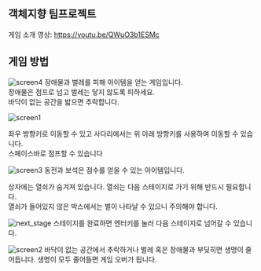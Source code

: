 ## 객체지향 팀프로젝트

게임 소개 영상: https://youtu.be/QWuO3b1ESMc

## 게임 방법

![screen4](https://user-images.githubusercontent.com/90367958/144741989-b4e46946-f921-4b38-9070-2a74583d0b2d.png)
장애물과 벌레를 피해 아이템을 얻는 게임입니다.    
장애물은 점프로 넘고 벌레는 닿지 않도록 피하세요.   
바닥이 없는 공간을 밟으면 추락합니다.

![screen1](https://user-images.githubusercontent.com/90367958/144754312-c1ba38b0-fb71-4d56-acb7-e7d402615889.png)

좌우 방향키로 이동할 수 있고 사다리에서는 위 아래 방향키를 사용하여 이동할 수 있습니다.   
스페이스바로 점프할 수 있습니다

![screen3](https://user-images.githubusercontent.com/90367958/144754314-3ae479b1-2eab-4b8d-ae8f-3fa23220c2c1.png)
동전과 보석은 점수를 얻을 수 있는 아이템입니다.

상자에는 열쇠가 숨겨져 있습니다. 열쇠는 다음 스테이지로 가기 위해 반드시 필요합니다.   
열쇠가 들어있지 않은 박스에서는 벌이 나타날 수 있으니 주의해야 합니다.   

![next_stage](https://user-images.githubusercontent.com/90367958/144741184-db7dd881-b194-4be4-b576-73f138400aaa.png)
스테이지를 완료하면 엔터키를 눌러 다음 스테이지로 넘어갈 수 있습니다.

![screen2](https://user-images.githubusercontent.com/90367958/144754313-0b4ad544-5ab4-482a-9cfd-f254c33338e9.png)
바닥이 없는 공간에서 추락하거나 벌레 혹은 장애물과 부딪히면 생명이 줄어듭니다.
생명이 모두 줄어들면 게임 오버가 됩니다.


